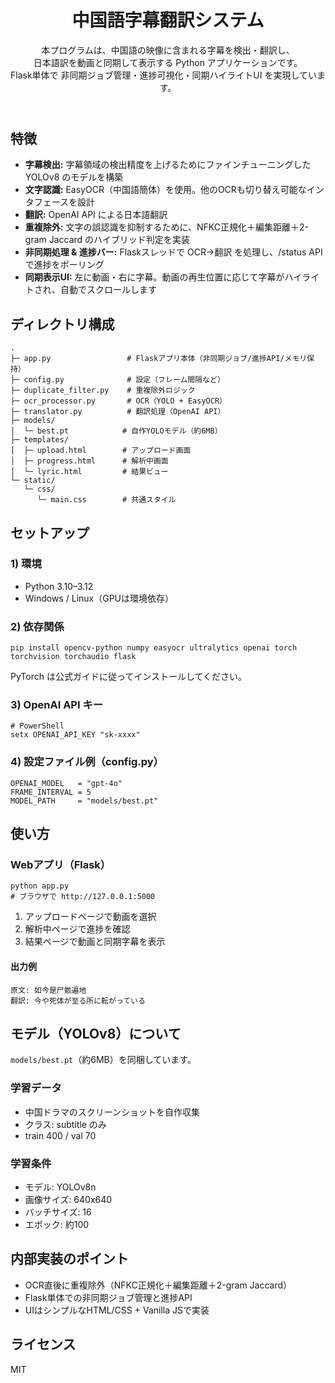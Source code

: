 <!DOCTYPE html>
<html lang="ja">
<head>
  <meta charset="UTF-8">
</head>
<body>

<header>
  <h1>中国語字幕翻訳システム</h1>
  <p class="muted">
    本プログラムは、中国語の映像に含まれる字幕を検出・翻訳し、<br>
    日本語訳を動画と同期して表示する Python アプリケーションです。<br>
    Flask単体で 非同期ジョブ管理・進捗可視化・同期ハイライトUI を実現しています。
  </p>
</header>

<section>
  <h2>特徴</h2>
  <ul>
    <li><strong>字幕検出:</strong> 字幕領域の検出精度を上げるためにファインチューニングした YOLOv8 のモデルを構築</li>
    <li><strong>文字認識:</strong> EasyOCR（中国語簡体）を使用。他のOCRも切り替え可能なインタフェースを設計</li>
    <li><strong>翻訳:</strong> OpenAI API による日本語翻訳</li>
    <li><strong>重複除外:</strong> 文字の誤認識を抑制するために、NFKC正規化＋編集距離＋2-gram Jaccard のハイブリッド判定を実装</li>
    <li><strong>非同期処理 & 進捗バー:</strong> Flaskスレッドで OCR→翻訳 を処理し、/status API で進捗をポーリング</li>
    <li><strong>同期表示UI:</strong> 左に動画・右に字幕。動画の再生位置に応じて字幕がハイライトされ、自動でスクロールします</li>
  </ul>
</section>

<section>
  <h2>ディレクトリ構成</h2>
  <pre><code>.
├─ app.py                 # Flaskアプリ本体（非同期ジョブ/進捗API/メモリ保持）
├─ config.py              # 設定（フレーム間隔など）
├─ duplicate_filter.py    # 重複除外ロジック
├─ ocr_processor.py       # OCR（YOLO + EasyOCR）
├─ translator.py          # 翻訳処理（OpenAI API）
├─ models/
│  └─ best.pt            # 自作YOLOモデル（約6MB）
├─ templates/
│  ├─ upload.html        # アップロード画面
│  ├─ progress.html      # 解析中画面
│  └─ lyric.html         # 結果ビュー
└─ static/
   └─ css/
      └─ main.css        # 共通スタイル
</code></pre>
</section>

<section>
  <h2>セットアップ</h2>

  <h3>1) 環境</h3>
  <ul>
    <li>Python 3.10–3.12</li>
    <li>Windows / Linux（GPUは環境依存）</li>
  </ul>

  <h3>2) 依存関係</h3>
  <pre><code>pip install opencv-python numpy easyocr ultralytics openai torch torchvision torchaudio flask</code></pre>
  <p class="note">PyTorch は公式ガイドに従ってインストールしてください。</p>

  <h3>3) OpenAI API キー</h3>
  <pre><code># PowerShell
setx OPENAI_API_KEY "sk-xxxx"</code></pre>

  <h3>4) 設定ファイル例（config.py）</h3>
  <pre><code>OPENAI_MODEL   = "gpt-4o"
FRAME_INTERVAL = 5
MODEL_PATH     = "models/best.pt"</code></pre>
</section>

<section>
  <h2>使い方</h2>
  <h3>Webアプリ（Flask）</h3>
  <pre><code>python app.py
# ブラウザで http://127.0.0.1:5000</code></pre>

  <ol>
    <li>アップロードページで動画を選択</li>
    <li>解析中ページで進捗を確認</li>
    <li>結果ページで動画と同期字幕を表示</li>
  </ol>
  <h4>出力例</h4>
  <pre><code>原文: 如今是尸骸遍地
翻訳: 今や死体が至る所に転がっている</code></pre>
</section>

<section>
  <h2>モデル（YOLOv8）について</h2>
  <p><code>models/best.pt</code>（約6MB）を同梱しています。</p>

  <h3>学習データ</h3>
  <ul>
    <li>中国ドラマのスクリーンショットを自作収集</li>
    <li>クラス: subtitle のみ</li>
    <li>train 400 / val 70</li>
  </ul>

  <h3>学習条件</h3>
  <ul>
    <li>モデル: YOLOv8n</li>
    <li>画像サイズ: 640x640</li>
    <li>バッチサイズ: 16</li>
    <li>エポック: 約100</li>
  </ul>
</section>

<section>
  <h2>内部実装のポイント</h2>
  <ul>
    <li>OCR直後に重複除外（NFKC正規化＋編集距離＋2-gram Jaccard）</li>
    <li>Flask単体での非同期ジョブ管理と進捗API</li>
    <li>UIはシンプルなHTML/CSS + Vanilla JSで実装</li>
  </ul>
</section>

<section>
  <h2>ライセンス</h2>
  <p>MIT</p>
</section>

</body>
</html>
